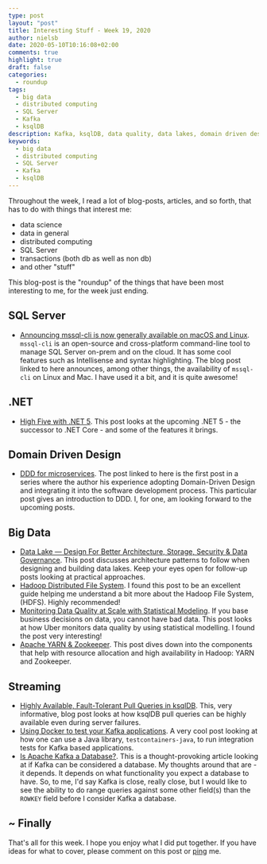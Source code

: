```yaml
---
type: post
layout: "post"
title: Interesting Stuff - Week 19, 2020
author: nielsb
date: 2020-05-10T10:16:08+02:00
comments: true
highlight: true
draft: false
categories:
  - roundup
tags:
  - big data
  - distributed computing
  - SQL Server
  - Kafka
  - ksqlDB
description: Kafka, ksqlDB, data quality, data lakes, domain driven design, and other interesting topics.
keywords:
  - big data
  - distributed computing
  - SQL Server
  - Kafka
  - ksqlDB   
---
```


Throughout the week, I read a lot of blog-posts, articles, and so forth, that has to do with things that interest me:

* data science
* data in general
* distributed computing
* SQL Server
* transactions (both db as well as non db)
* and other "stuff"

This blog-post is the "roundup" of the things that have been most interesting to me, for the week just ending.

<!--more-->

## SQL Server

* [Announcing mssql-cli is now generally available on macOS and Linux][1]. `mssql-cli` is an open-source and cross-platform command-line tool to manage SQL Server on-prem and on the cloud. It has some cool features such as Intellisense and syntax highlighting. The blog post linked to here announces, among other things, the availability of `mssql-cli` on Linux and Mac. I have used it a bit, and it is quite awesome!

## .NET

* [High Five with .NET 5][2]. This post looks at the upcoming .NET 5 - the successor to .NET Core - and some of the features it brings.

## Domain Driven Design

* [DDD for microservices][3]. The post linked to here is the first post in a series where the author his experience adopting Domain-Driven Design and integrating it into the software development process. This particular post gives an introduction to DDD. I, for one, am looking forward to the upcoming posts.

## Big Data

* [Data Lake — Design For Better Architecture, Storage, Security & Data Governance][4]. This post discusses architecture patterns to follow when designing and building data lakes. Keep your eyes open for follow-up posts looking at practical approaches.
* [Hadoop Distributed File System][5]. I found this post to be an excellent guide helping me understand a bit more about the Hadoop File System, (HDFS). Highly recommended!
* [Monitoring Data Quality at Scale with Statistical Modeling][6]. If you base business decisions on data, you cannot have bad data. This post looks at how Uber monitors data quality by using statistical modelling. I found the post very interesting!
* [Apache YARN & Zookeeper][7]. This post dives down into the components that help with resource allocation and high availability in Hadoop: YARN and Zookeeper.

## Streaming

* [Highly Available, Fault-Tolerant Pull Queries in ksqlDB][8]. This, very informative, blog post looks at how ksqlDB pull queries can be highly available even during server failures.
* [Using Docker to test your Kafka applications][9]. A very cool post looking at how one can use a Java library, `testcontainers-java`, to run integration tests for Kafka based applications. 
* [Is Apache Kafka a Database?][10]. This is a thought-provoking article looking at if Kafka can be considered a database. My thoughts around that are - it depends. It depends on what functionality you expect a database to have. So, to me, I'd say Kafka is close, really close, but I would like to see the ability to do range queries against some other field(s) than the `ROWKEY` field before I consider Kafka a database.

## ~ Finally

That's all for this week. I hope you enjoy what I did put together. If you have ideas for what to cover, please comment on this post or [ping][ma] me.

[ma]: mailto:niels.it.berglund@gmail.com
[mp]: https://blog.acolyer.org
[iq]: https://www.infoq.com/
[ew]: http://sqlonice.com/
[re]: http://blog.revolutionanalytics.com
[sqsk]: https://www.sqlskills.com
[mdaveyblog]: https://mdavey.wordpress.com/
[charlblog]: https://charlla.com/

[jovpop]: https://twitter.com/JovanPop_MSFT
[bobw]: https://twitter.com/bobwardms
[revod]: https://twitter.com/revodavid
[lonny]: https://twitter.com/sqL_handLe
[ewtw]: https://twitter.com/sqlOnIce
[buckw]: https://twitter.com/BuckWoodyMSFT
[mattw]: https://twitter.com/matthewwarren
[murba]: https://twitter.com/muratdemirbas
[daveda]: https://twitter.com/davidthecoder
[adcol]: https://twitter.com/adriancolyer
[jesrod]: https://twitter.com/jrdothoughts
[tomaz]: https://twitter.com/tomaz_tsql
[dataart]: https://twitter.com/dataartisans
[luis]: https://twitter.com/luis_de_sousa
[benstop]: https://twitter.com/benstopford
[conflu]: https://twitter.com/confluentinc
[tylert]: https://twitter.com/tyler_treat
[andrewng]: https://twitter.com/AndrewYNg
[lawr]: https://twitter.com/bytezn
[jue]: https://twitter.com/b0rk
[yan]: https://twitter.com/theburningmonk
[danny]: https://twitter.com/g9yuayon
[rmoff]: https://twitter.com/rmoff
[ryansw]: https://twitter.com/ryanswanstrom
[pabloc]: https://twitter.com/pabloc_ds
[mklep]: https://twitter.com/martinkl
[mdavey]: https://twitter.com/matt_davey
[jboner]: https://twitter.com/jboner
[joeduff]: https://twitter.com/funcOfJoe
[charl]: https://twitter.com/charllamprecht
[dbricks]: https://twitter.com/databricks
[adsit]: https://twitter.com/SitnikAdam
[vicky]: https://twitter.com/vickyharp
[dscentral]: https://twitter.com/DataScienceCtrl
[natemc]: https://twitter.com/natemcmaster
[ads]: https://twitter.com/azuredatastudio
[travw]: https://twitter.com/radtravis
[emilk]: https://twitter.com/IsTheArchitect


[1]: https://cloudblogs.microsoft.com/sqlserver/2020/05/07/announcing-mssql-cli-is-now-generally-available-on-macos-and-linux/
[2]: https://medium.com/maestral-solutions/high-five-with-net-5-cfea40e2c53a
[3]: https://medium.com/@chatuev/ddd-for-microservices-4778a363c071
[4]: https://medium.com/swlh/data-lake-design-for-better-architecture-storage-security-data-governance-16d2a36721ba
[5]: https://towardsdatascience.com/hadoop-distributed-file-system-b09946738555
[6]: https://eng.uber.com/monitoring-data-quality-at-scale/
[7]: https://towardsdatascience.com/apache-yarn-zookeeper-61e17a958215
[8]: https://www.confluent.io/blog/ksqldb-pull-queries-high-availability/
[9]: https://medium.com/@abhishek1987/using-docker-to-test-your-kafka-applications-3057770d736d
[10]: https://medium.com/@megachucky/is-apache-kafka-a-database-ddc310898f5c